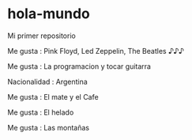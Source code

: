 # hola-mundo

Mi primer repositorio

Me gusta : Pink Floyd, Led Zeppelin, The Beatles ♪♪♪

Me gusta : La programacion y tocar guitarra

Nacionalidad : Argentina

Me gusta : El mate y el Cafe

Me gusta : El helado

Me gusta : Las montañas
